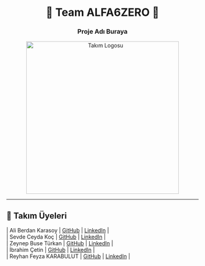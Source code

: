 <h1 align="center">🚀 Team ALFA6ZERO 🚀</h1>
<h3 align="center">Proje Adı Buraya</h3>

<p align="center">
  <img src="https://i.imgur.com/ZHH28tk.png" alt="Takım Logosu" width="400"/>
</p>

---

## 👥 Takım Üyeleri

| Ali Berdan Karasoy | [GitHub](https://github.com/aliberdankrsy) | [LinkedIn](https://tr.linkedin.com/in/ali-berdan-karasoy-181a34276) | </br>
| Sevde Ceyda Koç | [GitHub](https://github.com/sevdeceydaakoc) | [LinkedIn](https://linkedin.com/in/kullanici2) | </br>
| Zeynep Buse Türkan | [GitHub](https://github.com/zturkan) | [LinkedIn](https://linkedin.com/in/kullanici3) | </br>
| İbrahim Çetin | [GitHub](https://github.com/IBRAHIMMCETIN) | [LinkedIn](https://linkedin.com/in/kullanici4) | </br>
| Reyhan Feyza KARABULUT | [GitHub](https://github.com/feyza-01) | [LinkedIn](https://linkedin.com/in/kullanici4) | </br>
